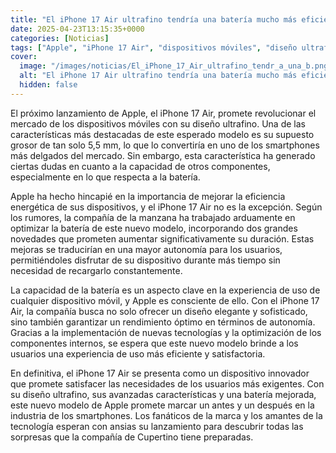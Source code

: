 ```yaml
---
title: "El iPhone 17 Air ultrafino tendría una batería mucho más eficiente con dos grandes novedades"
date: 2025-04-23T13:15:35+0000
categories: [Noticias]
tags: ["Apple", "iPhone 17 Air", "dispositivos móviles", "diseño ultrafino", "grosor", "batería", "eficiencia energética", "autonomía", "rendimiento óptimo", "tecnologías", "experiencia de uso", "innovador", "marca", "tecnología."]
cover:
  image: "/images/noticias/El_iPhone_17_Air_ultrafino_tendr_a_una_b.png"
  alt: "El iPhone 17 Air ultrafino tendría una batería mucho más eficiente con dos grandes novedades"
  hidden: false
---
```


El próximo lanzamiento de Apple, el iPhone 17 Air, promete revolucionar el mercado de los dispositivos móviles con su diseño ultrafino. Una de las características más destacadas de este esperado modelo es su supuesto grosor de tan solo 5,5 mm, lo que lo convertiría en uno de los smartphones más delgados del mercado. Sin embargo, esta característica ha generado ciertas dudas en cuanto a la capacidad de otros componentes, especialmente en lo que respecta a la batería.

Apple ha hecho hincapié en la importancia de mejorar la eficiencia energética de sus dispositivos, y el iPhone 17 Air no es la excepción. Según los rumores, la compañía de la manzana ha trabajado arduamente en optimizar la batería de este nuevo modelo, incorporando dos grandes novedades que prometen aumentar significativamente su duración. Estas mejoras se traducirían en una mayor autonomía para los usuarios, permitiéndoles disfrutar de su dispositivo durante más tiempo sin necesidad de recargarlo constantemente.

La capacidad de la batería es un aspecto clave en la experiencia de uso de cualquier dispositivo móvil, y Apple es consciente de ello. Con el iPhone 17 Air, la compañía busca no solo ofrecer un diseño elegante y sofisticado, sino también garantizar un rendimiento óptimo en términos de autonomía. Gracias a la implementación de nuevas tecnologías y la optimización de los componentes internos, se espera que este nuevo modelo brinde a los usuarios una experiencia de uso más eficiente y satisfactoria.

En definitiva, el iPhone 17 Air se presenta como un dispositivo innovador que promete satisfacer las necesidades de los usuarios más exigentes. Con su diseño ultrafino, sus avanzadas características y una batería mejorada, este nuevo modelo de Apple promete marcar un antes y un después en la industria de los smartphones. Los fanáticos de la marca y los amantes de la tecnología esperan con ansias su lanzamiento para descubrir todas las sorpresas que la compañía de Cupertino tiene preparadas.
